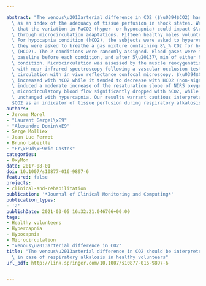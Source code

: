 ---
abstract: "The venous\u2013arterial difference in CO2 ($\u0394$CO2) has been proposed\
  \ as an index of the adequacy of tissue perfusion in shock states. We hypothesized\
  \ that the variation in PaCO2 (hyper- or hypocapnia) could impact $\u0394$CO2, partly\
  \ through microcirculation adaptations. Fifteen healthy males volunteered to participate.\
  \ For hypocapnia condition (hCO2), the subjects were asked to hyperventilate, while\
  \ they were asked to breathe a gas mixture containing 8\_% CO2 for hypercapnia condition\
  \ (HCO2). The 2 conditions were randomly assigned. Blood gases were measured at\
  \ baseline before each condition, and after 5\u20137\_min of either hCO2 or HCO2\
  \ condition. Microcirculation was assessed by the muscle reoxygenation slope measured\
  \ with near infrared spectroscopy following a vascular occlusion test and by skin\
  \ circulation with in vivo reflectance confocal microscopy. $\u0394$CO2 was significantly\
  \ increased with hCO2 while it tended to decrease with HCO2 (non-significant). HCO2\
  \ induced a moderate increase of the resaturation slope of NIRS oxygenation. Skin\
  \ microcirculatory blood flow significantly dropped with hCO2, while it remained\
  \ unchanged with hypercapnia. Our results warrant cautious interpretation of $\u0394\
  $CO2 as an indicator of tissue perfusion during respiratory alkalosis."
authors:
- Jerome Morel
- "Laurent Gergel\xE9"
- "Alexandre Domin\xE9"
- Serge Molliex
- Jean Luc Perrot
- Bruno Labeille
- "Fr\xE9d\xE9ric Costes"
categories:
- OxyMon
date: 2017-08-01
doi: 10.1007/s10877-016-9897-6
featured: false
projects:
- clinical-and-rehabilitation
publication: '*Journal of Clinical Monitoring and Computing*'
publication_types:
- '2'
publishDate: 2021-03-05 16:32:21.046766+00:00
tags:
- Healthy volunteers
- Hypercapnia
- Hypocapnia
- Microcirculation
- "Venous\u2013arterial difference in CO2"
title: "The venous\u2013arterial difference in CO2 should be interpreted with caution\
  \ in case of respiratory alkalosis in healthy volunteers"
url_pdf: http://link.springer.com/10.1007/s10877-016-9897-6

---
